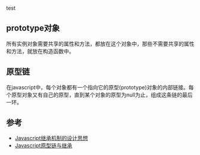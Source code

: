 test

## prototype对象
所有实例对象需要共享的属性和方法，都放在这个对象中，那些不需要共享的属性和方法，就放在构造函数中。

## 原型链
在javascript中，每个对象都有一个指向它的原型(prototype)对象的内部链接。每个原型对象又有自己的原型，直到某个对象的原型为null为止，组成这条链的最后一环。

## 参考
* [Javascript继承机制的设计思想](http://www.ruanyifeng.com/blog/2011/06/designing_ideas_of_inheritance_mechanism_in_javascript.html)
* [Javascript原型链与继承](http://www.jianshu.com/p/826b485c5696)
